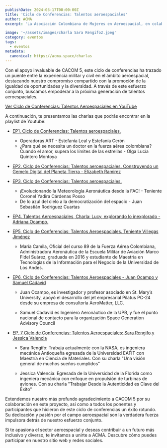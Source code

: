 ```yaml
---
publishDate: 2024-03-17T00:00:00Z
title: 'Ciclo de Conferencias: Talentos aeroespaciales'
author: ACMA
excerpt: 'La Asociación Colombiana de Mujeres en Aeroespacial, en colaboración con el Comando Aéreo de Combate No. 5 (CACOM 5) de la Fuerza Aérea, presentó su primer Ciclo de Conferencias: Talentos Aeroespaciales. Esta iniciativa, transmitida a través de YouTube, se llevo a cabo para visibilizar, inspirar, educar y conectar a profesionales, estudiantes e interesados en el sector aeroespacial.'

image: '~/assets/images/charla Sara Rengifo2.jpeg'
category: eventos
tags:
  - eventos
metadata:
  canonical: https://acma.space/charlas
---
```

 
Con el apoyo invaluable de CACOM 5, este ciclo de conferencias ha trazado un puente entre la experiencia militar y civil en el ámbito aeroespacial, destacando nuestro compromiso compartido con la promoción de la igualdad de oportunidades y la diversidad. A través de este esfuerzo conjunto, buscamos empoderar a la próxima generación de talentos aeroespaciales.

[Ver Ciclo de Conferencias: Talentos Aeroespaciales en YouTube](https://www.youtube.com/playlist?list=PLLxwS3HwlEI5Ux_4IywJ64Wtk7CZUzJMe)

A continuación, te presentamos las charlas que podrás encontrar en la playlist de Youtube:

* [EP1. Ciclo de Conferencias: Talentos aeroespaciales.](https://www.youtube.com/watch?v=8vGTcqBkozc&list=PLLxwS3HwlEI5Ux_4IywJ64Wtk7CZUzJMe&index=1)
  *  Operadoras ART - Estefanía Leal y Estefanía Cerón
  * ¿Para qué se necesita un doctor en la fuerza aérea colombiana? Cuando el amor, supera los límites de las estrellas -  Olga Lucía Quintero Montoya

* [EP2. Ciclo de Conferencias: Talentos aeroespaciales. Construyendo un Gemelo Digital del Planeta Tierra - Elizabeth Ramirez](https://www.youtube.com/watch?v=bnsxeEK4gP4&list=PLLxwS3HwlEI5Ux_4IywJ64Wtk7CZUzJMe&index=2)

* [EP3. Ciclo de Conferencias: Talentos aeroespaciales.](https://www.youtube.com/watch?v=f3copp1ccM8&list=PLLxwS3HwlEI5Ux_4IywJ64Wtk7CZUzJMe&index=3)
  * ¡Evolucionando la Meteorología Aeronáutica desde la FAC! - Teniente Coronel Yadira Cárdenas Posso
  * De lo azul del cielo a la democratización del espacio - Juan Sebastián Rodríguez Cuartas

* [EP4. Talentos Aeroespaciales, Charla: Lucy, explorando lo inexplorado - Adriana Ocampo.](https://www.youtube.com/watch?v=D0hLwFKICYA&list=PLLxwS3HwlEI5Ux_4IywJ64Wtk7CZUzJMe&index=4)

* [EP5. Ciclo de Conferencias: Talentos Aeroespaciales. Teniente Villegas Jiménez](https://www.youtube.com/watch?v=f3MtIHO4cG0&list=PLLxwS3HwlEI5Ux_4IywJ64Wtk7CZUzJMe&index=5) 
  * María Camila, Oficial del curso 89 de la Fuerza Aérea Colombiana, Administradora Aeronáutica de la Escuela Militar de Aviación Marco Fidel Suárez, graduada en 2016 y estudiante de Maestría en Tecnologías de la Información para el Negocio de la Universidad de Los Andes.

* [EP6. Ciclo de Conferencias: Talentos Aeroespaciales - Juan Ocampo y Samuel Cadavid](https://www.youtube.com/watch?v=rjg8HgtUEKE&list=PLLxwS3HwlEI5Ux_4IywJ64Wtk7CZUzJMe&index=6)
  * Juan Ocampo, es investigador y profesor asociado en St. Mary’s University, apoyó el desarrollo del jet empresarial Pilatus PC-24 desde su empresa de consultoría AeroMatter, LLC.

  * Samuel Cadavid es Ingeniero Aeronáutico de la UPB, y fue el punto nacional de contacto para la organización Space Generation Advisory Council

* [EP. 7 Ciclo de Conferencias: Talentos Aeroespaciales: Sara Rengifo y Jessica Valencia](https://www.youtube.com/watch?v=-IV_Nc8MGKM&list=PLLxwS3HwlEI5Ux_4IywJ64Wtk7CZUzJMe&index=7)
  * Sara Rengifo: Trabaja actualmente con la NASA,  es ingeniera mecánica Antioqueña egresada de la Universidad EAFIT  con Maestría en Ciencia de Materiales. Con su charla "Una visión general de muchos sueños cumplidos"

  * Jessica Valencia: Egresada de la Universidad de la Florida como ingeniera mecánica con enfoque en propulsión de turbinas de aviones. Con su charla "Trabajar Desde la Autenticidad es Clave del Éxito"


Extendemos nuestro más profundo agradecimiento a CACOM 5 por su colaboración en este proyecto, así como a todos los ponentes y participantes que hicieron de este ciclo de conferencias un éxito rotundo. Su dedicación y pasión por el campo aeroespacial son la verdadera fuerza impulsora detrás de nuestro esfuerzo conjunto.

Si te apasiona el sector aeroespacial y deseas contribuir a un futuro más inclusivo y diverso, te invitamos a unirte a ACMA. Descubre cómo puedes participar en nuestro sitio web y redes sociales.










